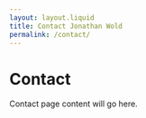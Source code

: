 ```yaml
---
layout: layout.liquid
title: Contact Jonathan Wold
permalink: /contact/
---
```


# Contact

Contact page content will go here.
